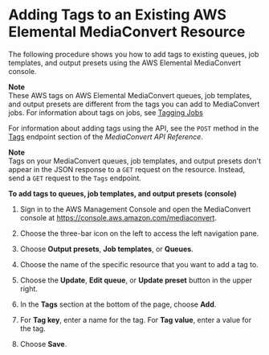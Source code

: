 # Adding Tags to an Existing AWS Elemental MediaConvert Resource<a name="add-tags-to-existing"></a>

The following procedure shows you how to add tags to existing queues, job templates, and output presets using the AWS Elemental MediaConvert console\. 

**Note**  
These AWS tags on AWS Elemental MediaConvert queues, job templates, and output presets are different from the tags you can add to MediaConvert jobs\. For information about tags on jobs, see [Tagging Jobs](tagging-jobs.md)

For information about adding tags using the API, see the `POST` method in the [Tags](https://docs.aws.amazon.com/mediaconvert/latest/apireference/tags.html) endpoint section of the *MediaConvert API Reference*\.

**Note**  
Tags on your MediaConvert queues, job templates, and output presets don't appear in the JSON response to a `GET` request on the resource\. Instead, send a `GET` request to the `Tags` endpoint\.

**To add tags to queues, job templates, and output presets \(console\)**

1. Sign in to the AWS Management Console and open the MediaConvert console at [https://console\.aws\.amazon\.com/mediaconvert](https://console.aws.amazon.com/mediaconvert)\.

1. Choose the three\-bar icon on the left to access the left navigation pane\.

1. Choose **Output presets**, **Job templates**, or **Queues**\.

1. Choose the name of the specific resource that you want to add a tag to\.

1. Choose the **Update**, **Edit queue**, or **Update preset** button in the upper right\. 

1. In the **Tags** section at the bottom of the page, choose **Add**\.

1. For **Tag key**, enter a name for the tag\. For **Tag value**, enter a value for the tag\.

1. Choose **Save**\.